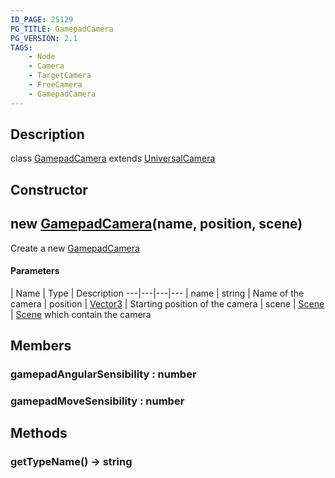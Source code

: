 ```yaml
---
ID_PAGE: 25129
PG_TITLE: GamepadCamera
PG_VERSION: 2.1
TAGS:
    - Node
    - Camera
    - TargetCamera
    - FreeCamera
    - GamepadCamera
---
```

## Description

class [GamepadCamera](/classes/2.4/GamepadCamera) extends [UniversalCamera](/classes/2.4/UniversalCamera)



## Constructor

## new [GamepadCamera](/classes/2.4/GamepadCamera)(name, position, scene)

Create a new [GamepadCamera](/classes/2.4/GamepadCamera)

#### Parameters
 | Name | Type | Description
---|---|---|---
 | name | string |    Name of the camera
 | position | [Vector3](/classes/2.4/Vector3) |    Starting position of the camera
 | scene | [Scene](/classes/2.4/Scene) |    [Scene](/classes/2.4/Scene) which contain the camera
## Members

### gamepadAngularSensibility : number



### gamepadMoveSensibility : number



## Methods

### getTypeName() &rarr; string


